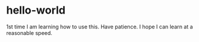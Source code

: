 # hello-world
1st time
I am learning how to use this. Have patience.
I hope I can learn at a reasonable speed.
